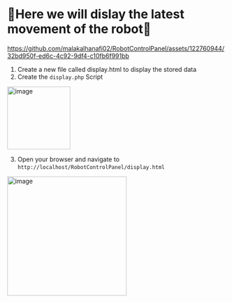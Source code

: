 # 🤖Here we will dislay the latest movement of the robot🤖

https://github.com/malakalhanafi02/RobotControlPanel/assets/122760944/32bd950f-ed6c-4c92-9df4-c10fb6f991bb

1. Create a new file called display.html to display the stored data
2. Create the `display.php` Script

<img width="144" alt="image" src="https://github.com/malakalhanafi02/RobotControlPanel/assets/122760944/ebc4048b-62c7-4049-8497-d3e9115d1158">

3. Open your browser and navigate to `http://localhost/RobotControlPanel/display.html`

<img width="273" alt="image" src="https://github.com/malakalhanafi02/RobotControlPanel/assets/122760944/e50f395d-59ab-4d85-86ac-fc50b6ac4f10">
